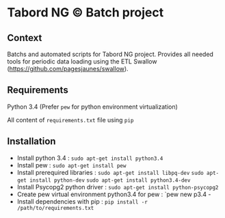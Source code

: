 Tabord NG &copy; Batch project
===================

## Context
Batchs and automated scripts for Tabord NG project. 
Provides all needed tools for periodic data loading using the ETL Swallow (https://github.com/pagesjaunes/swallow).

## Requirements
Python 3.4
(Prefer `pew` for python environment virtualization)

All content of `requirements.txt` file using `pip`

## Installation
- Install python 3.4 :
`sudo apt-get install python3.4`
- Install pew :
`sudo apt-get install pew`
- Install prerequired libraries : 
`sudo apt-get install libpq-dev`
`sudo apt-get install python-dev`
`sudo apt-get install python3.4-dev`
- Install Psycopg2 python driver : 
`sudo apt-get install python-psycopg2`
- Create pew virtual environment python3.4 for pew :
`pew new p3.4 -
- Install dependencies with pip : 
`pip install -r /path/to/requirements.txt`
